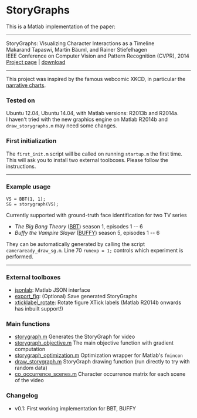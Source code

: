 StoryGraphs
===========

This is a Matlab implementation of the paper:

----
StoryGraphs: Visualizing Character Interactions as a Timeline  
Makarand Tapaswi, Martin Bäuml, and Rainer Stiefelhagen  
IEEE Conference on Computer Vision and Pattern Recognition (CVPR), 2014  
[Project page](https://cvhci.anthropomatik.kit.edu/~mtapaswi/projects/storygraphs.html) | [download](https://cvhci.anthropomatik.kit.edu/~mtapaswi/papers/CVPR2014.pdf)

----

This project was inspired by the famous webcomic XKCD, in particular the [narrative charts](http://xkcd.com/657/).


### Tested on
Ubuntu 12.04, Ubuntu 14.04, with Matlab versions: R2013b and R2014a.  
I haven't tried with the new graphics engine on Matlab R2014b and <code>draw_storygraphs.m</code> may need some changes.


### First initialization
The <code>first_init.m</code> script will be called on running <code>startup.m</code> the first time. This will ask you to install two external toolboxes. Please follow the instructions.

---
### Example usage
<code>VS = BBT(1, 1);</code>  
<code>SG = storygraph(VS);</code>

Currently supported with ground-truth face identification for two TV series
- <em>The Big Bang Theory</em> ([BBT](http://en.wikipedia.org/wiki/The_Big_Bang_Theory)) season 1, episodes 1 -- 6
- <em>Buffy the Vampire Slayer</em> ([BUFFY](http://en.wikipedia.org/wiki/Buffy_the_Vampire_Slayer)) season 5, episodes 1 -- 6

They can be automatically generated by calling the script <code>cameraready_draw_sg.m</code>.  Line 70 <code>runexp = 1;</code> controls which experiment is performed.

----
### External toolboxes
- [jsonlab](http://www.mathworks.com/matlabcentral/fileexchange/33381-jsonlab--a-toolbox-to-encode-decode-json-files-in-matlab-octave): Matlab JSON interface
- [export_fig](http://mathworks.com/matlabcentral/fileexchange/23629-export-fig): (Optional) Save generated StoryGraphs
- [xticklabel_rotate](): Rotate figure XTick labels (Matlab R2014b onwards has inbuilt support!)



### Main functions
- [storygraph.m](blob/master/story/storygraph.m)   Generates the StoryGraph for video
- [storygraph_objective.m](blob/master/story/storygraph_objective.m)   The main objective function with gradient computation
- [storygraph_optimization.m](blob/master/story/storygraph_optimization.m)   Optimization wrapper for Matlab's <code>fmincon</code>
- [draw_storygraph.m](blob/master/story/draw_storygraph.m)   StoryGraph drawing function (run directly to try with random data)
- [co_occurrence_scenes.m](blob/master/story/co_occurrence_scenes.m)   Character occurrence matrix for each scene of the video



### Changelog
- v0.1: First working implementation for BBT, BUFFY


